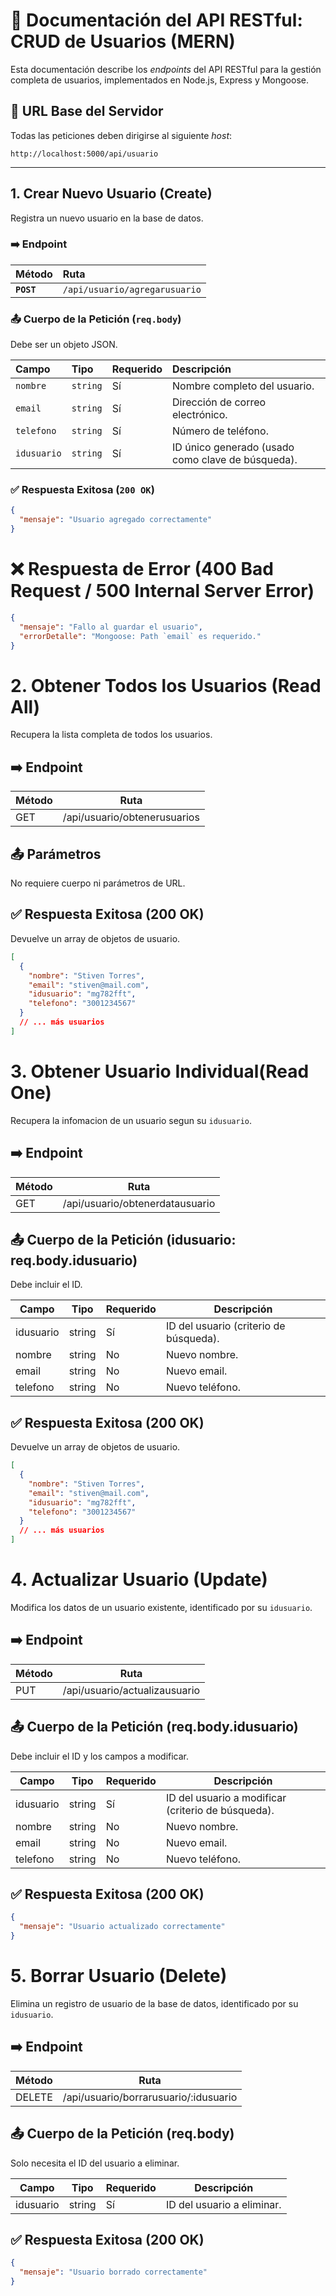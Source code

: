 # 📂 Documentación del API RESTful: CRUD de Usuarios (MERN)

Esta documentación describe los _endpoints_ del API RESTful para la gestión completa de usuarios, implementados en Node.js, Express y Mongoose.

## 🔗 URL Base del Servidor

Todas las peticiones deben dirigirse al siguiente _host_:

`http://localhost:5000/api/usuario`

---

## 1. Crear Nuevo Usuario (Create)

Registra un nuevo usuario en la base de datos.

### ➡️ Endpoint

| Método     | Ruta                          |
| :--------- | :---------------------------- |
| **`POST`** | `/api/usuario/agregarusuario` |

### 📤 Cuerpo de la Petición (`req.body`)

Debe ser un objeto JSON.

| Campo       | Tipo     | Requerido | Descripción                                       |
| :---------- | :------- | :-------- | :------------------------------------------------ |
| `nombre`    | `string` | Sí        | Nombre completo del usuario.                      |
| `email`     | `string` | Sí        | Dirección de correo electrónico.                  |
| `telefono`  | `string` | Sí        | Número de teléfono.                               |
| `idusuario` | `string` | Sí        | ID único generado (usado como clave de búsqueda). |

### ✅ Respuesta Exitosa (`200 OK`)

```json
{
  "mensaje": "Usuario agregado correctamente"
}
```

# ❌ Respuesta de Error (400 Bad Request / 500 Internal Server Error)

```json
{
  "mensaje": "Fallo al guardar el usuario",
  "errorDetalle": "Mongoose: Path `email` es requerido."
}
```

# 2. Obtener Todos los Usuarios (Read All)

Recupera la lista completa de todos los usuarios.

## ➡️ Endpoint

| Método | Ruta                         |
| ------ | ---------------------------- |
| GET    | /api/usuario/obtenerusuarios |

## 📤 Parámetros

No requiere cuerpo ni parámetros de URL.

## ✅ Respuesta Exitosa (200 OK)

Devuelve un array de objetos de usuario.

```json
[
  {
    "nombre": "Stiven Torres",
    "email": "stiven@mail.com",
    "idusuario": "mg782fft",
    "telefono": "3001234567"
  }
  // ... más usuarios
]
```

# 3. Obtener Usuario Individual(Read One)

Recupera la infomacion de un usuario segun su `idusuario`.

## ➡️ Endpoint

| Método | Ruta                            |
| ------ | ------------------------------- |
| GET    | /api/usuario/obtenerdatausuario |

## 📤 Cuerpo de la Petición (idusuario: req.body.idusuario)

Debe incluir el ID.

| Campo     | Tipo   | Requerido | Descripción                            |
| --------- | ------ | --------- | -------------------------------------- |
| idusuario | string | Sí        | ID del usuario (criterio de búsqueda). |
| nombre    | string | No        | Nuevo nombre.                          |
| email     | string | No        | Nuevo email.                           |
| telefono  | string | No        | Nuevo teléfono.                        |

## ✅ Respuesta Exitosa (200 OK)

Devuelve un array de objetos de usuario.

```json
[
  {
    "nombre": "Stiven Torres",
    "email": "stiven@mail.com",
    "idusuario": "mg782fft",
    "telefono": "3001234567"
  }
  // ... más usuarios
]
```

# 4. Actualizar Usuario (Update)

Modifica los datos de un usuario existente, identificado por su `idusuario`.

## ➡️ Endpoint

| Método | Ruta                          |
| ------ | ----------------------------- |
| PUT    | /api/usuario/actualizausuario |

## 📤 Cuerpo de la Petición (req.body.idusuario)

Debe incluir el ID y los campos a modificar.

| Campo     | Tipo   | Requerido | Descripción                                        |
| --------- | ------ | --------- | -------------------------------------------------- |
| idusuario | string | Sí        | ID del usuario a modificar (criterio de búsqueda). |
| nombre    | string | No        | Nuevo nombre.                                      |
| email     | string | No        | Nuevo email.                                       |
| telefono  | string | No        | Nuevo teléfono.                                    |

## ✅ Respuesta Exitosa (200 OK)

```json
{
  "mensaje": "Usuario actualizado correctamente"
}
```

# 5. Borrar Usuario (Delete)

Elimina un registro de usuario de la base de datos, identificado por su `idusuario`.

## ➡️ Endpoint

| Método | Ruta                                  |
| ------ | ------------------------------------- |
| DELETE | /api/usuario/borrarusuario/:idusuario |

## 📤 Cuerpo de la Petición (req.body)

Solo necesita el ID del usuario a eliminar.

| Campo     | Tipo   | Requerido | Descripción                |
| --------- | ------ | --------- | -------------------------- |
| idusuario | string | Sí        | ID del usuario a eliminar. |

## ✅ Respuesta Exitosa (200 OK)

```json
{
  "mensaje": "Usuario borrado correctamente"
}
```
